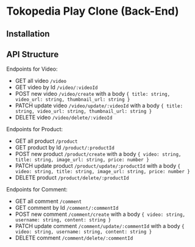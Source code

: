 # Tokopedia Play Clone (Back-End)

## Installation

## API Structure
Endpoints for Video:
- GET all video `/video`
- GET video by Id `/video/:videoId`
- POST new video `/video/create` with a body `{ title: string, video_url: string, thumbnail_url: string }`
- PATCH update video `/video/update/:videoId` with a body `{ title: string, video_url: string, thumbnail_url: string }`
- DELETE video `/video/delete/:videoId`

Endpoints for Product:
- GET all product `/product`
- GET product by Id `/product/:productId`
- POST new product `/product/create` with a body `{ video: string, title: string, image_url: string, price: number }`
- PATCH update product `/product/update/:productId` with a body `{ video: string, title: string, image_url: string, price: number }`
- DELETE product `/product/delete/:productId`

Endpoints for Comment:
- GET all comment `/comment`
- GET comment by Id `/comment/:commentId`
- POST new comment `/comment/create` with a body `{ video: string, username: string, content: string }`
- PATCH update comment `/comment/update/:commentId` with a body `{ video: string, username: string, content: string }`
- DELETE comment `/comment/delete/:commentId`
